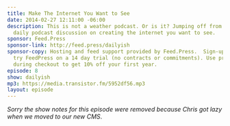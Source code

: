 ```yaml
---
title: Make The Internet You Want to See
date: 2014-02-27 12:11:00 -06:00
description: This is not a weather podcast. Or is it? Jumping off from Shawn Blanc&rsquo;s
  daily podcast discussion on creating the internet you want to see.
sponsor: Feed.Press
sponsor-link: http://feed.press/dailyish
sponsor-copy: Hosting and feed support provided by Feed.Press.  Sign-up today and
  try FeedPress on a 14 day trial (no contracts or commitments). Use promo code "dailyish"
  during checkout to get 10% off your first year.
episode: 8
show: dailyish
mp3: https://media.transistor.fm/5952df56.mp3
layout: episode
---
```


<em>Sorry the show notes for this episode were removed because Chris got lazy when we moved to our new CMS</em>.
